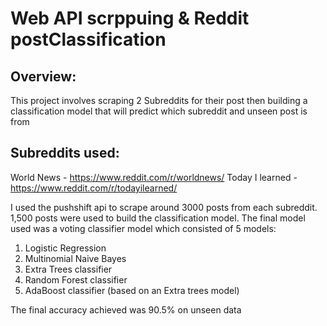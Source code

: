 # Web API scrppuing & Reddit postClassification

## Overview:
This project involves scraping 2 Subreddits for their post then building a classification model that will predict which subreddit and unseen post is from

## Subreddits used:
World News - https://www.reddit.com/r/worldnews/
Today I learned - https://www.reddit.com/r/todayilearned/

I used the pushshift api to scrape around 3000 posts from each subreddit. 1,500 posts were used to build the classification model. The final model used was a voting classifier model which consisted of 5 models:
1. Logistic Regression
2. Multinomial Naive Bayes
3. Extra Trees classifier
4. Random Forest classifier
5. AdaBoost classifier (based on an Extra trees model)

The final accuracy achieved was 90.5% on unseen data 

